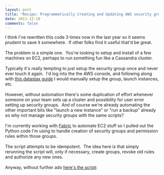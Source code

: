 ```yaml
---
layout: post
title: "Recipe: Programmatically Creating and Updating AWS security groups"
date: 2011-12-19
comments: false
---
```


<div class='post'>
    I think I've rewritten this code 3 times now in the last year so it seems prudent to save it somewhere. &nbsp;If
    other folks find it useful that'd be great.<br /><br />The problem is a simple one. &nbsp;You're looking to setup
    and install of a few machines on EC2, perhaps to run something fun like a Cassandra cluster.<br /><br />Typically
    it's really tempting to just setup the security group once and never ever touch it again. &nbsp;I'd log into the the
    AWS console, and following along with&nbsp;<a href="http://www.datastax.com/docs/1.0/install/install_ami">this
        datastax guide</a>&nbsp;I would manually setup the group, launch instances, etc.<br /><br />However, without
    automation there's some duplication of effort whenever someone on your team sets up a cluster and possibility for
    user error setting up security groups. &nbsp;And of course we're already automating the other important bits like
    "launch a new instance" or "run a backup" already so why not manage security groups with the same
    scripts?<br /><br />I'm currently working with&nbsp;<a href="http://docs.fabfile.org/">Fabric</a>&nbsp;to automate
    EC2 stuff so I pulled out the Python code I'm using to handle creation of security groups and permission rules
    within those groups.<br /><br />The script attempts to be idempotent. &nbsp;The idea here is that simply rerunning
    the script will, only if necessary, create groups, revoke old rules and authorize any new ones. <br /><br />Anyway,
    without further ado <a href="https://gist.github.com/1498451">here's the script</a>:
    <script src="https://gist.github.com/1498451.js?file=aws_sg_recipe.py"></script><br /><br /><br /></div>